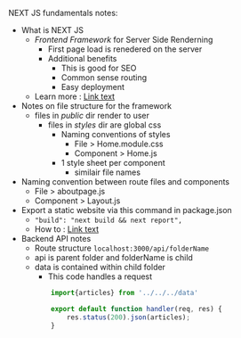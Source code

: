 NEXT JS fundamentals notes: 
* What is NEXT JS
    * _Frontend Framework_ for Server Side Renderning
        * First page load is renedered on the server
        * Additional benefits
            * This is good for SEO
            * Common sense routing
            * Easy deployment
    * Learn more : [Link text](https://nextjs.org/)
* Notes on file structure for the framework
    *  files in _public_ dir render to user
        * files in _styles_ dir are global css
            * Naming conventions of styles
                * File > Home.module.css
                * Component > Home.js
            * 1 style sheet per component
                * similair file names 
* Naming convention between route files and components
    * File > aboutpage.js
    * Component > Layout.js
* Export a static website via this command in package.json
    * `"build": "next build && next report",` 
    * How to : [Link text](https://www.youtube.com/watch?v=mTz0GXj8NN0&t=2987s)   
* Backend API notes 
    * Route structure `localhost:3000/api/folderName`
    * api is parent folder and folderName is child
    * data is contained within child folder
        * This code handles a request
        ```js
            import{articles} from '../../../data'

            export default function handler(req, res) {
                res.status(200).json(articles);
            }
        ```  

    

        
    